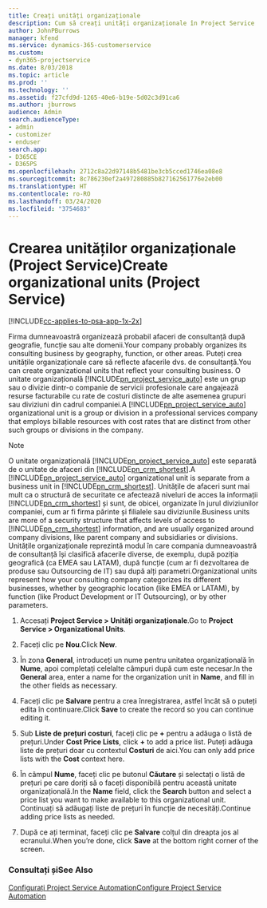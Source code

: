 ```yaml
---
title: Creați unități organizaționale
description: Cum să creați unități organizaționale în Project Service
author: JohnPBurrows
manager: kfend
ms.service: dynamics-365-customerservice
ms.custom:
- dyn365-projectservice
ms.date: 8/03/2018
ms.topic: article
ms.prod: ''
ms.technology: ''
ms.assetid: f27cfd9d-1265-40e6-b19e-5d02c3d91ca6
ms.author: jburrows
audience: Admin
search.audienceType:
- admin
- customizer
- enduser
search.app:
- D365CE
- D365PS
ms.openlocfilehash: 2712c8a22d97148b5481be3cb5cced1746ea08e8
ms.sourcegitcommit: 8c786230ef2a497280885b827162561776e2eb00
ms.translationtype: HT
ms.contentlocale: ro-RO
ms.lasthandoff: 03/24/2020
ms.locfileid: "3754683"
---
```

# <a name="create-organizational-units-project-service"></a><span data-ttu-id="12397-103">Crearea unităților organizaționale (Project Service)</span><span class="sxs-lookup"><span data-stu-id="12397-103">Create organizational units (Project Service)</span></span>

[!INCLUDE[cc-applies-to-psa-app-1x-2x](../includes/cc-applies-to-psa-app-1x-2x.md)]

<span data-ttu-id="12397-104">Firma dumneavoastră organizează probabil afaceri de consultanță după geografie, funcție sau alte domenii.</span><span class="sxs-lookup"><span data-stu-id="12397-104">Your company probably organizes its consulting business by geography, function, or other areas.</span></span> <span data-ttu-id="12397-105">Puteți crea unitățile organizaționale care să reflecte afacerile dvs. de consultanță.</span><span class="sxs-lookup"><span data-stu-id="12397-105">You can create organizational units that reflect your consulting business.</span></span> <span data-ttu-id="12397-106">O unitate organizațională [!INCLUDE[pn_project_service_auto](../includes/pn-project-service-auto.md)] este un grup sau o divizie dintr-o companie de servicii profesionale care angajează resurse facturabile cu rate de costuri distincte de alte asemenea grupuri sau diviziuni din cadrul companiei.</span><span class="sxs-lookup"><span data-stu-id="12397-106">A [!INCLUDE[pn_project_service_auto](../includes/pn-project-service-auto.md)] organizational unit is a group or division in a professional services company that employs billable resources with cost rates that are distinct from other such groups or divisions in the company.</span></span>  
  
> [!NOTE]
>  <span data-ttu-id="12397-107">O unitate organizațională [!INCLUDE[pn_project_service_auto](../includes/pn-project-service-auto.md)] este separată de o unitate de afaceri din [!INCLUDE[pn_crm_shortest](../includes/pn-crm-shortest.md)].</span><span class="sxs-lookup"><span data-stu-id="12397-107">A [!INCLUDE[pn_project_service_auto](../includes/pn-project-service-auto.md)] organizational unit is separate from a business unit in [!INCLUDE[pn_crm_shortest](../includes/pn-crm-shortest.md)].</span></span> <span data-ttu-id="12397-108">Unitățile de afaceri sunt mai mult ca o structură de securitate ce afectează niveluri de acces la informații [!INCLUDE[pn_crm_shortest](../includes/pn-crm-shortest.md)] și sunt, de obicei, organizate în jurul diviziunilor companiei, cum ar fi firma părinte și filialele sau diviziunile.</span><span class="sxs-lookup"><span data-stu-id="12397-108">Business units are more of a security structure that affects levels of access to [!INCLUDE[pn_crm_shortest](../includes/pn-crm-shortest.md)] information, and are usually organized around company divisions, like parent company and subsidiaries or divisions.</span></span> <span data-ttu-id="12397-109">Unitățile organizaționale reprezintă modul în care compania dumneavoastră de consultanță își clasifică afacerile diverse, de exemplu, după poziția geografică (ca EMEA sau LATAM), după funcție (cum ar fi dezvoltarea de produse sau Outsourcing de IT) sau după alți parametri.</span><span class="sxs-lookup"><span data-stu-id="12397-109">Organizational units represent how your consulting company categorizes its different businesses, whether by geographic location (like EMEA or LATAM), by function (like Product Development or IT Outsourcing), or by other parameters.</span></span>  
  
1.  <span data-ttu-id="12397-110">Accesați **Project Service > Unități organizaționale**.</span><span class="sxs-lookup"><span data-stu-id="12397-110">Go to **Project Service > Organizational Units**.</span></span>  
  
2.  <span data-ttu-id="12397-111">Faceți clic pe **Nou**.</span><span class="sxs-lookup"><span data-stu-id="12397-111">Click **New**.</span></span>  
  
3.  <span data-ttu-id="12397-112">În zona **General**, introduceți un nume pentru unitatea organizațională în **Nume**, apoi completați celelalte câmpuri după cum este necesar.</span><span class="sxs-lookup"><span data-stu-id="12397-112">In the **General** area, enter a name for the organization unit in **Name**, and fill in the other fields as necessary.</span></span>  
  
4.  <span data-ttu-id="12397-113">Faceți clic pe **Salvare** pentru a crea înregistrarea, astfel încât să o puteți edita în continuare.</span><span class="sxs-lookup"><span data-stu-id="12397-113">Click **Save** to create the record so you can continue editing it.</span></span>  
  
5.  <span data-ttu-id="12397-114">Sub **Liste de prețuri costuri**, faceți clic pe **+** pentru a adăuga o listă de prețuri.</span><span class="sxs-lookup"><span data-stu-id="12397-114">Under **Cost Price Lists**, click **+** to add a price list.</span></span> <span data-ttu-id="12397-115">Puteți adăuga liste de prețuri doar cu contextul **Costuri** de aici.</span><span class="sxs-lookup"><span data-stu-id="12397-115">You can only add price lists with the **Cost** context here.</span></span>  
  
6.  <span data-ttu-id="12397-116">În câmpul **Nume**, faceți clic pe butonul **Căutare** și selectați o listă de prețuri pe care doriți să o faceți disponibilă pentru această unitate organizațională.</span><span class="sxs-lookup"><span data-stu-id="12397-116">In the **Name** field, click the **Search** button and select a price list you want to make available to this organizational unit.</span></span> <span data-ttu-id="12397-117">Continuați să adăugați liste de prețuri în funcție de necesități.</span><span class="sxs-lookup"><span data-stu-id="12397-117">Continue adding price lists as needed.</span></span>  
  
7.  <span data-ttu-id="12397-118">După ce ați terminat, faceți clic pe **Salvare** colțul din dreapta jos al ecranului.</span><span class="sxs-lookup"><span data-stu-id="12397-118">When you’re done, click **Save** at the bottom right corner of the screen.</span></span>  
  
### <a name="see-also"></a><span data-ttu-id="12397-119">Consultați și</span><span class="sxs-lookup"><span data-stu-id="12397-119">See Also</span></span>  
 [<span data-ttu-id="12397-120">Configurați Project Service Automation</span><span class="sxs-lookup"><span data-stu-id="12397-120">Configure Project Service Automation</span></span>](../project-service/configure.md)
